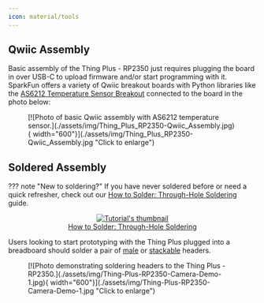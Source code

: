 ```yaml
---
icon: material/tools
---
```


<!-- This section covers any assembly steps needed to complete the guide. Can be very simple but should include a simple assembly (Qwiic, USB, etc.) and a Soldered Assmebly section link to the PTH Soldering Tutorial-->

## Qwiic Assembly

Basic assembly of the Thing Plus - RP2350 just requires plugging the board in over USB-C to upload firmware and/or start programming with it. SparkFun offers a variety of Qwiic breakout boards with Python libraries like the [AS6212 Temperature Sensor Breakout](https://www.sparkfun.com/products/18521) connected to the board in the photo below:

<figure markdown>
[![Photo of basic Qwiic assembly with AS6212 temperature sensor.](./assets/img/Thing_Plus_RP2350-Qwiic_Assembly.jpg){ width="600"}](./assets/img/Thing_Plus_RP2350-Qwiic_Assembly.jpg "Click to enlarge")
</figure>

## Soldered Assembly

??? note "New to soldering?"
	If you have never soldered before or need a quick refresher, check out our [How to Solder: Through-Hole Soldering](https://learn.sparkfun.com/tutorials/how-to-solder-through-hole-soldering) guide.
	<p align="center">
		<a href="https://learn.sparkfun.com/tutorials/5">
		<img src="https://cdn.sparkfun.com/c/264-148/assets/e/3/9/9/4/51d9fbe1ce395f7a2a000000.jpg" alt="Tutorial's thumbnail"><br>
        How to Solder: Through-Hole Soldering</a>
	</p>

Users looking to start prototyping with the Thing Plus plugged into a breadboard should solder a pair of [male](https://www.sparkfun.com/products/116) or [stackable](https://www.sparkfun.com/products/15187) headers.

<figure markdown>
[![Photo demonstrating soldering headers to the Thing Plus - RP2350.](./assets/img/Thing-Plus-RP2350-Camera-Demo-1.jpg){ width="600"}](./assets/img/Thing-Plus-RP2350-Camera-Demo-1.jpg "Click to enlarge")
</figure>
